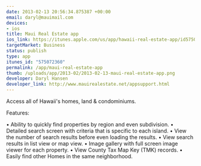 ```yaml
--- 
date: 2013-02-13 20:56:34.875387 +00:00
email: daryl@mauimail.com
devices: 
- ios
title: Maui Real Estate app
ios_link: https://itunes.apple.com/us/app/hawaii-real-estate-app/id575072360?ls=1%26mt=8
targetMarket: Business
status: publish
type: app
itunes_id: "575072360"
permalink: /app/maui-real-estate-app
thumb: /uploads/app/2013-02/2013-02-13-maui-real-estate-app.png
developer: Daryl Hansen
developer_link: http://www.mauirealestate.net/appsupport.html
---
```


Access all of Hawaii's homes, land & condominiums.  

Features:

• Ability to quickly find properties by region and even subdivision. 
• Detailed search screen with criteria that is specific to each island. 
• View the number of search results before even loading the results. 
• View search results in list view or map view. 
• Image gallery with full screen image viewer for each property. 
• View County Tax Map Key (TMK) records. 
• Easily find other Homes in the same neighborhood. 
